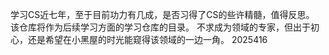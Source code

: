 学习CS近七年，至于目前功力有几成，是否习得了CS的些许精髓，值得反思。
该仓库将作为后续学习方面的学习仓库的目录。
不求成为领域的专家，但出于初心，还是希望在小黑屋的时光能窥得该领域的一边一角。
2025416
